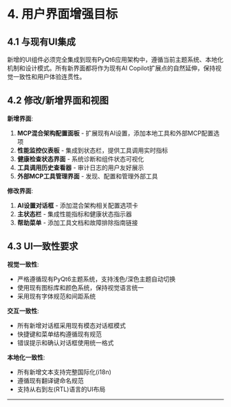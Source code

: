 # 4. 用户界面增强目标

## 4.1 与现有UI集成

新增的UI组件必须完全集成到现有PyQt6应用架构中，遵循当前主题系统、本地化机制和设计模式。所有新界面都将作为现有AI Copilot扩展点的自然延伸，保持视觉一致性和用户体验连贯性。

## 4.2 修改/新增界面和视图

**新增界面**:
1. **MCP混合架构配置面板** - 扩展现有AI设置，添加本地工具和外部MCP配置选项
2. **性能监控仪表板** - 集成到状态栏，提供工具调用实时指标
3. **健康检查状态界面** - 系统诊断和组件状态可视化
4. **工具调用历史查看器** - 审计日志的用户友好展示
5. **外部MCP工具管理界面** - 发现、配置和管理外部工具

**修改界面**:
1. **AI设置对话框** - 添加混合架构相关配置选项卡
2. **主状态栏** - 集成性能指标和健康状态指示器
3. **帮助菜单** - 添加工具文档和故障排除指南链接

## 4.3 UI一致性要求

**视觉一致性**:
- 严格遵循现有PyQt6主题系统，支持浅色/深色主题自动切换
- 使用现有图标库和颜色系统，保持视觉语言统一
- 采用现有字体规范和间距系统

**交互一致性**:
- 所有新增对话框采用现有模态对话框模式
- 快捷键和菜单结构遵循现有规范
- 错误提示和确认对话框使用统一格式

**本地化一致性**:
- 所有新增文本支持完整国际化(i18n)
- 遵循现有翻译键命名规范
- 支持从右到左(RTL)语言的UI布局

---
